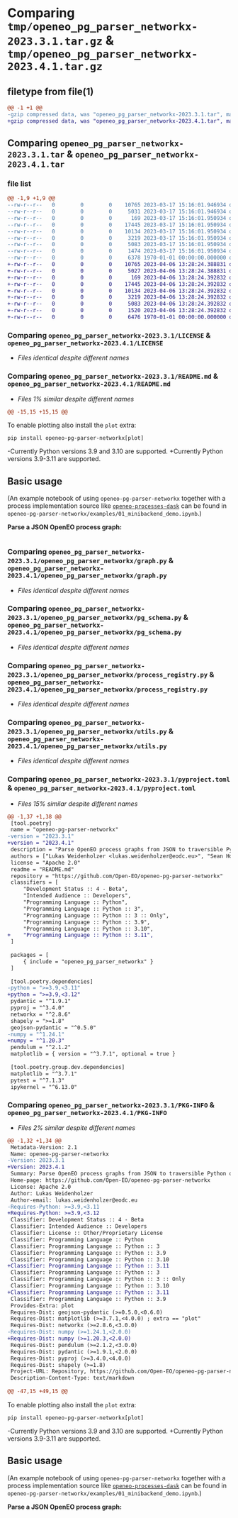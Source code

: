 # Comparing `tmp/openeo_pg_parser_networkx-2023.3.1.tar.gz` & `tmp/openeo_pg_parser_networkx-2023.4.1.tar.gz`

## filetype from file(1)

```diff
@@ -1 +1 @@
-gzip compressed data, was "openeo_pg_parser_networkx-2023.3.1.tar", max compression
+gzip compressed data, was "openeo_pg_parser_networkx-2023.4.1.tar", max compression
```

## Comparing `openeo_pg_parser_networkx-2023.3.1.tar` & `openeo_pg_parser_networkx-2023.4.1.tar`

### file list

```diff
@@ -1,9 +1,9 @@
--rw-r--r--   0        0        0    10765 2023-03-17 15:16:01.946934 openeo_pg_parser_networkx-2023.3.1/LICENSE
--rw-r--r--   0        0        0     5031 2023-03-17 15:16:01.946934 openeo_pg_parser_networkx-2023.3.1/README.md
--rw-r--r--   0        0        0      169 2023-03-17 15:16:01.950934 openeo_pg_parser_networkx-2023.3.1/openeo_pg_parser_networkx/__init__.py
--rw-r--r--   0        0        0    17445 2023-03-17 15:16:01.950934 openeo_pg_parser_networkx-2023.3.1/openeo_pg_parser_networkx/graph.py
--rw-r--r--   0        0        0    10134 2023-03-17 15:16:01.950934 openeo_pg_parser_networkx-2023.3.1/openeo_pg_parser_networkx/pg_schema.py
--rw-r--r--   0        0        0     3219 2023-03-17 15:16:01.950934 openeo_pg_parser_networkx-2023.3.1/openeo_pg_parser_networkx/process_registry.py
--rw-r--r--   0        0        0     5083 2023-03-17 15:16:01.950934 openeo_pg_parser_networkx-2023.3.1/openeo_pg_parser_networkx/utils.py
--rw-r--r--   0        0        0     1474 2023-03-17 15:16:01.950934 openeo_pg_parser_networkx-2023.3.1/pyproject.toml
--rw-r--r--   0        0        0     6378 1970-01-01 00:00:00.000000 openeo_pg_parser_networkx-2023.3.1/PKG-INFO
+-rw-r--r--   0        0        0    10765 2023-04-06 13:28:24.388831 openeo_pg_parser_networkx-2023.4.1/LICENSE
+-rw-r--r--   0        0        0     5027 2023-04-06 13:28:24.388831 openeo_pg_parser_networkx-2023.4.1/README.md
+-rw-r--r--   0        0        0      169 2023-04-06 13:28:24.392832 openeo_pg_parser_networkx-2023.4.1/openeo_pg_parser_networkx/__init__.py
+-rw-r--r--   0        0        0    17445 2023-04-06 13:28:24.392832 openeo_pg_parser_networkx-2023.4.1/openeo_pg_parser_networkx/graph.py
+-rw-r--r--   0        0        0    10134 2023-04-06 13:28:24.392832 openeo_pg_parser_networkx-2023.4.1/openeo_pg_parser_networkx/pg_schema.py
+-rw-r--r--   0        0        0     3219 2023-04-06 13:28:24.392832 openeo_pg_parser_networkx-2023.4.1/openeo_pg_parser_networkx/process_registry.py
+-rw-r--r--   0        0        0     5083 2023-04-06 13:28:24.392832 openeo_pg_parser_networkx-2023.4.1/openeo_pg_parser_networkx/utils.py
+-rw-r--r--   0        0        0     1520 2023-04-06 13:28:24.392832 openeo_pg_parser_networkx-2023.4.1/pyproject.toml
+-rw-r--r--   0        0        0     6476 1970-01-01 00:00:00.000000 openeo_pg_parser_networkx-2023.4.1/PKG-INFO
```

### Comparing `openeo_pg_parser_networkx-2023.3.1/LICENSE` & `openeo_pg_parser_networkx-2023.4.1/LICENSE`

 * *Files identical despite different names*

### Comparing `openeo_pg_parser_networkx-2023.3.1/README.md` & `openeo_pg_parser_networkx-2023.4.1/README.md`

 * *Files 1% similar despite different names*

```diff
@@ -15,15 +15,15 @@
 ```
 
 To enable plotting also install the `plot` extra:
 ```
 pip install openeo-pg-parser-networkx[plot]
 ```
 
-Currently Python versions 3.9 and 3.10 are supported.
+Currently Python versions 3.9-3.11 are supported.
 
 ## Basic usage
 (An example notebook of using `openeo-pg-parser-networkx` together with a process implementation source like [`openeo-processes-dask`](https://github.com/Open-EO/openeo-processes-dask) can be found in `openeo-pg-parser-networkx/examples/01_minibackend_demo.ipynb`.)
 
 **Parse a JSON OpenEO process graph:**
 
 ```
```

### Comparing `openeo_pg_parser_networkx-2023.3.1/openeo_pg_parser_networkx/graph.py` & `openeo_pg_parser_networkx-2023.4.1/openeo_pg_parser_networkx/graph.py`

 * *Files identical despite different names*

### Comparing `openeo_pg_parser_networkx-2023.3.1/openeo_pg_parser_networkx/pg_schema.py` & `openeo_pg_parser_networkx-2023.4.1/openeo_pg_parser_networkx/pg_schema.py`

 * *Files identical despite different names*

### Comparing `openeo_pg_parser_networkx-2023.3.1/openeo_pg_parser_networkx/process_registry.py` & `openeo_pg_parser_networkx-2023.4.1/openeo_pg_parser_networkx/process_registry.py`

 * *Files identical despite different names*

### Comparing `openeo_pg_parser_networkx-2023.3.1/openeo_pg_parser_networkx/utils.py` & `openeo_pg_parser_networkx-2023.4.1/openeo_pg_parser_networkx/utils.py`

 * *Files identical despite different names*

### Comparing `openeo_pg_parser_networkx-2023.3.1/pyproject.toml` & `openeo_pg_parser_networkx-2023.4.1/pyproject.toml`

 * *Files 15% similar despite different names*

```diff
@@ -1,37 +1,38 @@
 [tool.poetry]
 name = "openeo-pg-parser-networkx"
-version = "2023.3.1"
+version = "2023.4.1"
 description = "Parse OpenEO process graphs from JSON to traversible Python objects."
 authors = ["Lukas Weidenholzer <lukas.weidenholzer@eodc.eu>", "Sean Hoyal <sean.hoyal@eodc.eu>", "Valentina Hutter <valentina.hutter@eodc.eu>"]
 license = "Apache 2.0"
 readme = "README.md"
 repository = "https://github.com/Open-EO/openeo-pg-parser-networkx"
 classifiers = [
     "Development Status :: 4 - Beta",
     "Intended Audience :: Developers",
     "Programming Language :: Python",
     "Programming Language :: Python :: 3",
     "Programming Language :: Python :: 3 :: Only",
     "Programming Language :: Python :: 3.9",
     "Programming Language :: Python :: 3.10",
+    "Programming Language :: Python :: 3.11",
 ]
 
 packages = [
     { include = "openeo_pg_parser_networkx" }
 ]
 
 [tool.poetry.dependencies]
-python = ">=3.9,<3.11"
+python = ">=3.9,<3.12"
 pydantic = "^1.9.1"
 pyproj = "^3.4.0"
 networkx = "^2.8.6"
 shapely = ">=1.8"
 geojson-pydantic = "^0.5.0"
-numpy = "^1.24.1"
+numpy = "^1.20.3"
 pendulum = "^2.1.2"
 matplotlib = { version = "^3.7.1", optional = true }
 
 [tool.poetry.group.dev.dependencies]
 matplotlib = "^3.7.1"
 pytest = "^7.1.3"
 ipykernel = "^6.13.0"
```

### Comparing `openeo_pg_parser_networkx-2023.3.1/PKG-INFO` & `openeo_pg_parser_networkx-2023.4.1/PKG-INFO`

 * *Files 2% similar despite different names*

```diff
@@ -1,32 +1,34 @@
 Metadata-Version: 2.1
 Name: openeo-pg-parser-networkx
-Version: 2023.3.1
+Version: 2023.4.1
 Summary: Parse OpenEO process graphs from JSON to traversible Python objects.
 Home-page: https://github.com/Open-EO/openeo-pg-parser-networkx
 License: Apache 2.0
 Author: Lukas Weidenholzer
 Author-email: lukas.weidenholzer@eodc.eu
-Requires-Python: >=3.9,<3.11
+Requires-Python: >=3.9,<3.12
 Classifier: Development Status :: 4 - Beta
 Classifier: Intended Audience :: Developers
 Classifier: License :: Other/Proprietary License
 Classifier: Programming Language :: Python
 Classifier: Programming Language :: Python :: 3
 Classifier: Programming Language :: Python :: 3.9
 Classifier: Programming Language :: Python :: 3.10
+Classifier: Programming Language :: Python :: 3.11
 Classifier: Programming Language :: Python :: 3
 Classifier: Programming Language :: Python :: 3 :: Only
 Classifier: Programming Language :: Python :: 3.10
+Classifier: Programming Language :: Python :: 3.11
 Classifier: Programming Language :: Python :: 3.9
 Provides-Extra: plot
 Requires-Dist: geojson-pydantic (>=0.5.0,<0.6.0)
 Requires-Dist: matplotlib (>=3.7.1,<4.0.0) ; extra == "plot"
 Requires-Dist: networkx (>=2.8.6,<3.0.0)
-Requires-Dist: numpy (>=1.24.1,<2.0.0)
+Requires-Dist: numpy (>=1.20.3,<2.0.0)
 Requires-Dist: pendulum (>=2.1.2,<3.0.0)
 Requires-Dist: pydantic (>=1.9.1,<2.0.0)
 Requires-Dist: pyproj (>=3.4.0,<4.0.0)
 Requires-Dist: shapely (>=1.8)
 Project-URL: Repository, https://github.com/Open-EO/openeo-pg-parser-networkx
 Description-Content-Type: text/markdown
 
@@ -47,15 +49,15 @@
 ```
 
 To enable plotting also install the `plot` extra:
 ```
 pip install openeo-pg-parser-networkx[plot]
 ```
 
-Currently Python versions 3.9 and 3.10 are supported.
+Currently Python versions 3.9-3.11 are supported.
 
 ## Basic usage
 (An example notebook of using `openeo-pg-parser-networkx` together with a process implementation source like [`openeo-processes-dask`](https://github.com/Open-EO/openeo-processes-dask) can be found in `openeo-pg-parser-networkx/examples/01_minibackend_demo.ipynb`.)
 
 **Parse a JSON OpenEO process graph:**
 
 ```
```

